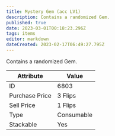 ```yaml
---
title: Mystery Gem (acc LV1)
description: Contains a randomized Gem.
published: true
date: 2023-03-01T00:18:23.296Z
tags: items
editor: markdown
dateCreated: 2023-02-17T06:49:27.795Z
---
```


Contains a randomized Gem.

|Attribute|Value|
|-|-|
|ID|6803|
|Purchase Price|3 Flips|
|Sell Price|1 Flips|
|Type|Consumable|
|Stackable|Yes|

